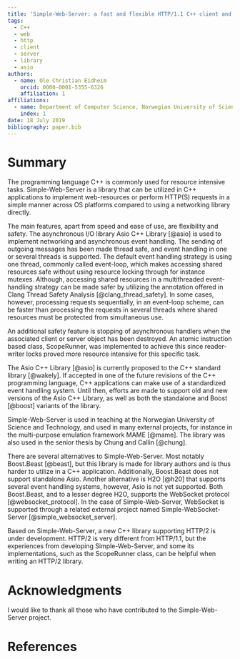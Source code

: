 ```yaml
---
title: 'Simple-Web-Server: a fast and flexible HTTP/1.1 C++ client and server library'
tags:
  - C++
  - web
  - http
  - client
  - server
  - library
  - asio
authors:
  - name: Ole Christian Eidheim
    orcid: 0000-0001-5355-6326
    affiliation: 1
affiliations:
  - name: Department of Computer Science, Norwegian University of Science and Technology
    index: 1
date: 18 July 2019
bibliography: paper.bib
---
```


# Summary

The programming language C++ is commonly used for resource intensive tasks.
Simple-Web-Server is a library that can be utilized in C++ applications to
implement web-resources or perform HTTP(S) requests in a simple manner across OS
platforms compared to using a networking library directly. 

The main features, apart from speed and ease of use, are flexibility and safety.
The asynchronous I/O library Asio C++ Library [@asio] is used to implement
networking and asynchronous event handling. The sending of outgoing messages has
been made thread safe, and event handling in one or several threads is
supported. The default event handling strategy is using one thread, commonly
called event-loop, which makes accessing shared resources safe without using
resource locking through for instance mutexes. Although, accessing shared
resources in a multithreaded event-handling strategy can be made safer by
utilizing the annotation offered in Clang Thread Safety Analysis
[@clang_thread_safety]. In some cases, however, processing requests
sequentially, in an event-loop scheme, can be faster than processing the
requests in several threads where shared resources must be protected from
simultaneous use.

An additional safety feature is stopping of asynchronous handlers when the
associated client or server object has been destroyed. An atomic instruction
based class, ScopeRunner, was implemented to achieve this since reader-writer
locks proved more resource intensive for this specific task.

The Asio C++ Library [@asio] is currently proposed to the C++ standard library
[@wakely]. If accepted in one of the future revisions of the C++ programming
language, C++ applications can make use of a standardized event handling system.
Until then, efforts are made to support old and new versions of the Asio C++
Library, as well as both the standalone and Boost [@boost] variants of the
library.

Simple-Web-Server is used in teaching at the Norwegian University of Science and
Technology, and used in many external projects, for instance in the
multi-purpose emulation framework MAME [@mame]. The library was also used in the
senior thesis by Chung and Callin [@chung].

There are several alternatives to Simple-Web-Server. Most notably
Boost.Beast [@beast], but this library is made for library authors and is thus
harder to utilize in a C++ application. Additionally, Boost.Beast does not support
standalone Asio. Another alternative is H2O [@h20] that supports several event
handling systems, however, Asio is not yet supported. Both Boost.Beast, and to a
lesser degree H2O, supports the WebSocket protocol [@websocket_protocol]. In the
case of Simple-Web-Server, WebSocket is supported through a related external
project named Simple-WebSocket-Server [@simple_websocket_server].

Based on Simple-Web-Server, a new C++ library supporting HTTP/2 is under
development. HTTP/2 is very different from HTTP/1.1, but the experiences from
developing Simple-Web-Server, and some its implementations, such as the
ScopeRunner class, can be helpful when writing an HTTP/2 library.

# Acknowledgments

I would like to thank all those who have contributed to the Simple-Web-Server
project.

# References
